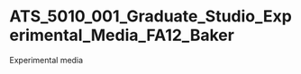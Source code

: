 ATS_5010_001_Graduate_Studio_Experimental_Media_FA12_Baker
==========================================================

Experimental media